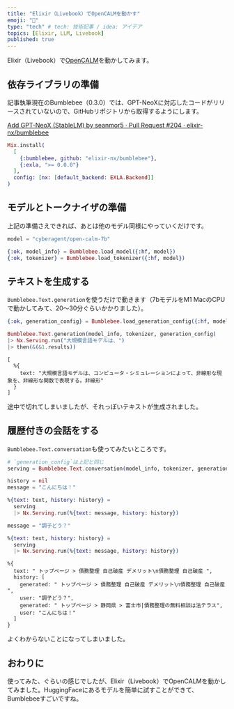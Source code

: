 ```yaml
---
title: "Elixir（Livebook）でOpenCALMを動かす"
emoji: "🙌"
type: "tech" # tech: 技術記事 / idea: アイデア
topics: [Elixir, LLM, Livebook]
published: true
---
```


Elixir（Livebook）で[OpenCALM](https://huggingface.co/cyberagent/open-calm-7b)を動かしてみます。

## 依存ライブラリの準備

記事執筆現在のBumblebee（0.3.0）では、GPT-NeoXに対応したコードがリリースされていないので、GitHubリポジトリから取得するようにします。

[Add GPT-NeoX (StableLM) by seanmor5 · Pull Request #204 · elixir-nx/bumblebee](https://github.com/elixir-nx/bumblebee/pull/204)


```elixir
Mix.install(
  [
    {:bumblebee, github: "elixir-nx/bumblebee"},
    {:exla, ">= 0.0.0"}
  ],
  config: [nx: [default_backend: EXLA.Backend]]
)
```

## モデルとトークナイザの準備

上記の準備さえできれば、あとは他のモデル同様にやっていくだけです。

```elixir
model = "cyberagent/open-calm-7b"

{:ok, model_info} = Bumblebee.load_model({:hf, model})
{:ok, tokenizer} = Bumblebee.load_tokenizer({:hf, model})
```

## テキストを生成する

`Bumblebee.Text.generation`を使うだけで動きます（7bモデルをM1 MacのCPUで動かしてみて、20〜30分ぐらいかかりました）。

```elixir
{:ok, generation_config} = Bumblebee.load_generation_config({:hf, model})

Bumblebee.Text.generation(model_info, tokenizer, generation_config)
|> Nx.Serving.run("大規模言語モデルは、")
|> then(&(&1.results))
```

```
[
  %{
    text: "大規模言語モデルは、コンピュータ・シミュレーションによって、非線形な現象を、非線形な関数で表現する。非線形"
  }
]
```

途中で切れてしまいましたが、それっぽいテキストが生成されました。

## 履歴付きの会話をする

`Bumblebee.Text.conversation`も使ってみたいところです。

```elixir
# `generation_config`は上記と同じ
serving = Bumblebee.Text.conversation(model_info, tokenizer, generation_config)

history = nil
message = "こんにちは！"

%{text: text, history: history} =
  serving
  |> Nx.Serving.run(%{text: message, history: history})

message = "調子どう？"

%{text: text, history: history} =
  serving
  |> Nx.Serving.run(%{text: message, history: history})
```

```
%{
  text: " トップページ > 債務整理 自己破産 デメリット\n債務整理 自己破産 ",
  history: [
    generated: " トップページ > 債務整理 自己破産 デメリット\n債務整理 自己破産 ",
    user: "調子どう？",
    generated: " トップページ > 静岡県 > 富士市|債務整理の無料相談は法テラス",
    user: "こんにちは！"
  ]
}
```

よくわからないことになってしまいました。

## おわりに

使ってみた、ぐらいの感じでしたが、Elixir（Livebook）でOpenCALMを動かしてみました。HuggingFaceにあるモデルを簡単に試すことができて、Bumblebeeすごいですね。
